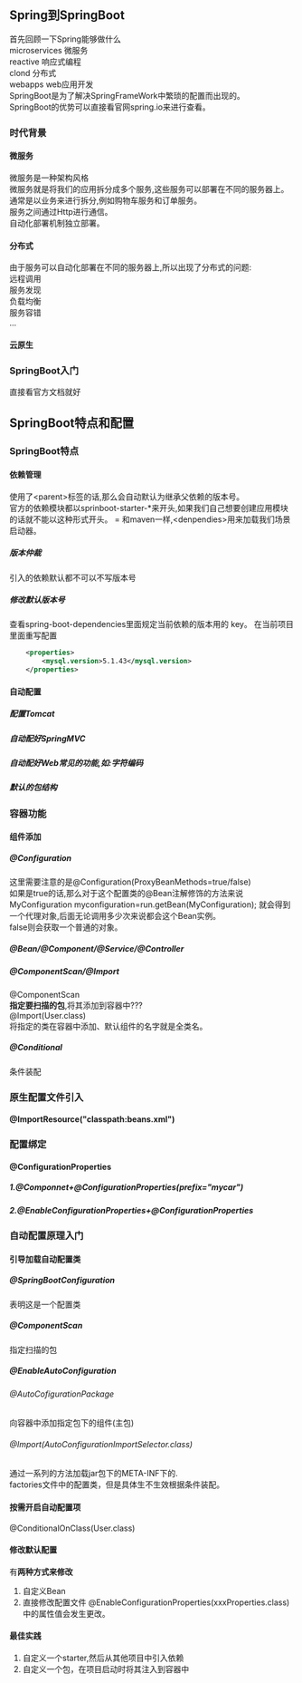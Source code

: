 ## Spring到SpringBoot
首先回顾一下Spring能够做什么  
microservices 微服务  
reactive 响应式编程  
clond 分布式  
webapps web应用开发   
SpringBoot是为了解决SpringFrameWork中繁琐的配置而出现的。   
SpringBoot的优势可以直接看官网spring.io来进行查看。  
### 时代背景  
#### 微服务 
微服务是一种架构风格   
微服务就是将我们的应用拆分成多个服务,这些服务可以部署在不同的服务器上。  
通常是以业务来进行拆分,例如购物车服务和订单服务。   
服务之间通过Http进行通信。  
自动化部署机制独立部署。  
#### 分布式
由于服务可以自动化部署在不同的服务器上,所以出现了分布式的问题:  
远程调用   
服务发现  
负载均衡  
服务容错  
...
#### 云原生  
### SpringBoot入门
直接看官方文档就好  
## SpringBoot特点和配置  
### SpringBoot特点  
#### 依赖管理
使用了\<parent>标签的话,那么会自动默认为继承父依赖的版本号。  
官方的依赖模块都以sprinboot-starter-*来开头,如果我们自己想要创建应用模块的话就不能以这种形式开头。  =
和maven一样,\<denpendies>用来加载我们场景启动器。  
##### 版本仲裁  
引入的依赖默认都不可以不写版本号　 
##### 修改默认版本号  
查看spring-boot-dependencies里面规定当前依赖的版本用的 key。
在当前项目里面重写配置
```xml
    <properties>
        <mysql.version>5.1.43</mysql.version>
    </properties>  
```
#### 自动配置  
##### 配置Tomcat  
##### 自动配好SpringMVC   
##### 自动配好Web常见的功能,如:字符编码  
##### 默认的包结构  
### 容器功能  
#### 组件添加   
##### @Configuration  
这里需要注意的是@Configuration(ProxyBeanMethods=true/false)  
如果是true的话,那么对于这个配置类的@Bean注解修饰的方法来说  
MyConfiguration myconfiguration=run.getBean(MyConfiguration);
就会得到一个代理对象,后面无论调用多少次来说都会这个Bean实例。  
false则会获取一个普通的对象。  
##### @Bean/@Component/@Service/@Controller  
##### @ComponentScan/@Import  
@ComponentScan  
**指定要扫描的包**,将其添加到容器中???  
@Import(User.class)  
将指定的类在容器中添加、默认组件的名字就是全类名。  
##### @Conditional  
条件装配  
### 原生配置文件引入  
#### @ImportResource("classpath:beans.xml")
### 配置绑定
#### @ConfigurationProperties
##### 1.@Componnet+@ConfigurationProperties(prefix="mycar")
##### 2.@EnableConfigurationProperties+@ConfigurationProperties
### 自动配置原理入门
#### 引导加载自动配置类
##### @SpringBootConfiguration
表明这是一个配置类  
##### @ComponentScan
指定扫描的包
##### @EnableAutoConfiguration
###### @AutoCofigurationPackage
向容器中添加指定包下的组件(主包)
###### @Import(AutoConfigurationImportSelector.class)
通过一系列的方法加载jar包下的META-INF下的.    
factories文件中的配置类，但是具体生不生效根据条件装配。
#### 按需开启自动配置项
@ConditionalOnClass(User.class)
#### 修改默认配置
有**两种方式来修改**  
1. 自定义Bean  
2. 直接修改配置文件  @EnableConfigurationProperties(xxxProperties.class)中的属性值会发生更改。
#### 最佳实践
1. 自定义一个starter,然后从其他项目中引入依赖
2. 自定义一个包，在项目启动时将其注入到容器中